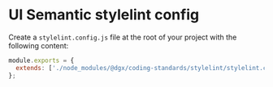 # UI Semantic stylelint config

Create a `stylelint.config.js` file at the root of your project with the following content:

```js
module.exports = {
  extends: ['./node_modules/@dgx/coding-standards/stylelint/stylelint.config.js']
};
```
